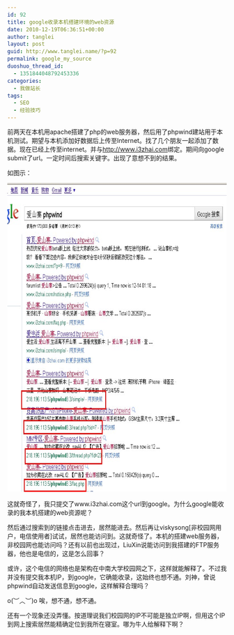 ```yaml
---
id: 92
title: google收录本机搭建环境的web资源
date: 2010-12-19T06:36:51+00:00
author: tanglei
layout: post
guid: http://www.tanglei.name/?p=92
permalink: google_my_source
duoshuo_thread_id:
  - 1351844048792453336
categories:
  - 我做站长
tags:
  - SEO
  - 经验技巧
---
```

前两天在本机用apache搭建了php的web服务器，然后用了phpwind建站用于本机测试。期望与本机添加好数据后上传至Internet。找了几个朋友一起添加了数据。现在已经上传至internet。并与<http://www.i3zhai.com>绑定。期间向google submit了url。一定时间后搜索关键字。出现了意想不到的结果。

如图示：

[<img class="alignleft size-full wp-image-91" title="爱山寨google收录" src="/wp-content/uploads/2010/12/爱山寨google收录.jpg" alt="" width="777" height="709" />](/wp-content/uploads/2010/12/爱山寨google收录.jpg)
  

  
这就奇怪了，我只提交了www.i3zhai.com这个url到google。为什么google能收录的我本机搭建的web资源呢？
  
然后通过搜索到的链接点击进去，居然能进去。然后再让viskysong[非校园网用户，电信使用者]试试，居然也能访问到。这就奇怪了。本机的搭建web服务器，非校园网也能访问吗？还有以前也出现过，LiuXin说能访问到我搭建的FTP服务器，他也是电信的，这是怎么回事？
  
或许，这个电信的网络也是架构在中南大学校园网之下，这样就能解释了。不过我并没有提交我本机IP，到google，它确能收录，这始终也想不通。刘神，曾说phpwind自动发送信息到google，这样解释合理吗？
  
o(︶︿︶)o 唉，想不通，想不通。
  
还有一个现象还没弄懂。按道理说我们校园网的IP不可能是独立IP啊，但用这个IP到网上搜索居然能精确定位到我所在寝室。哪为牛人给解释下啊？
